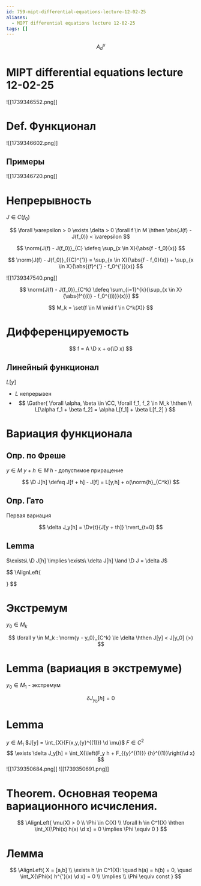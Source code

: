 ```yaml
---
id: 759-mipt-differential-equations-lecture-12-02-25
aliases:
  - MIPT differential equations lecture 12-02-25
tags: []
---
```

$$
{{A}_{d}}^{u}
$$
# MIPT differential equations lecture 12-02-25

![[1739346552.png]]

# Def. Функционал

![[1739346602.png]]

## Примеры

![[1739346720.png]]

# Непрерывность

$J \in C(f_0)$

$$
\forall \varepsilon > 0 \exists \delta > 0 \forall f \in M \hthen
\abs{J(f) - J(f_0)} < \varepsilon
$$

$$
\norm{J(f) - J(f_0)}_{C} \defeq \sup_{x \in X}{\abs{f - f_0}(x)}
$$

$$
\norm{J(f) - J(f_0)}_{{C}^{'}} = \sup_{x \in X}{\abs{f - f_0}(x)} + \sup_{x \in X}{\abs{{f}^{'} - f_0^{'}}(x)}
$$

![[1739347540.png]]

$$
\norm{J(f) - J(f_0)}_{C^k} \defeq \sum_{i=1}^{k}{\sup_{x \in X}{\abs{f^{(i)} - f_0^{(i)}}(x)}}
$$

$$
M_k = \set{f \in M \mid f \in C^k(X)}
$$

# Дифференцируемость

$$
f = A \D x + o(\D x)
$$

## Линейный функционал

$L[y]$

- $L$ непрерывен
- $$
  \Gather{
  \forall \alpha, \beta \in \CC, \forall f_1, f_2 \in M_k \hthen \\
  L[\alpha f_1 + \beta f_2] = \alpha L[f_1] + \beta L[f_2]
  }
  $$

# Вариация функционала

## Опр. по Фреше

$y \in M$
$y + h \in M$
$h$ - допустимое приращение

$$
\D J[h] \defeq J[f + h] - J[f] = L[y,h] + o(\norm{h}_{C^k})
$$

## Опр. Гато

Первая вариация

$$
\delta J_y[h] = \Dv{t}{J[y + th]} \rvert_{t=0}
$$

## Lemma

$\exists\ \D J[h] \implies \exists\ \delta J[h] \land \D J = \delta J$

$$
\AlignLeft{

}
$$

# Экстремум

$y_0 \in M_k$

$$
\forall y \in M_k : \norm{y - y_0}_{C^k} \le \delta \hthen
J[y] < J[y_0] (>)
$$

# Lemma (вариация в экстремуме)

$y_0 \in M_1$ - экстремум

$$
\delta J_{y_0}[h] = 0
$$

# Lemma
$y \in M_1$
$J[y] = \int_{X}{F(x,y,{y}^{(1)}) \d \mu}$
$F \in C^2$
 $$
\exists \delta J_y[h] = \int_X{\left(F_y h + F_{{y}^{(1)}} {h}^{(1)}\right)\d x}
$$
![[1739350684.png]]
![[1739350691.png]]

# Theorem. Основная теорема вариационного исчисления.
$$
\AlignLeft{
\mu(X) > 0 \\
\Phi \in C(X) \\
\forall h \in C^1(X) \hthen
\int_X{\Phi(x) h(x) \d x} = 0 \implies \Phi \equiv 0 
}
$$

# Лемма
$$
\AlignLeft{
X = [a,b] \\
\exists h \in C^1(X): \quad
h(a) = h(b) = 0, \quad
\int_X{\Phi(x) h^{'}(x) \d x} = 0 \\
\implies \\
\Phi \equiv const
}
$$

